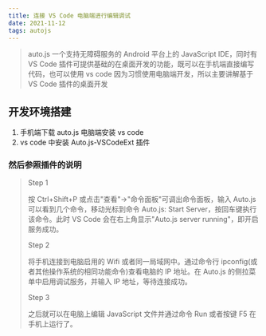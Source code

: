 ```yaml
---
title: 连接 VS Code 电脑端进行编辑调试
date: 2021-11-12
tags: autojs
---
```


> auto.js 一个支持无障碍服务的 Android 平台上的 JavaScript IDE，同时有 VS Code 插件可提供基础的在桌面开发的功能，既可以在手机端直接编写代码，也可以使用 vs code
> 因为习惯使用电脑端开发，所以主要讲解基于 VS Code 插件的桌面开发

## 开发环境搭建

1. 手机端下载 auto.js 电脑端安装 vs code
2. vs code 中安装 Auto.js-VSCodeExt 插件

### 然后参照插件的说明

> Step 1
>
> 按 Ctrl+Shift+P 或点击"查看"->"命令面板"可调出命令面板，输入 Auto.js 可以看到几个命令，移动光标到命令 Auto.js: Start Server，按回车键执行该命令。此时 VS Code 会在右上角显示"Auto.js server running"，即开启服务成功。
>
> Step 2
>
> 将手机连接到电脑启用的 Wifi 或者同一局域网中。通过命令行 ipconfig(或者其他操作系统的相同功能命令)查看电脑的 IP 地址。在 Auto.js 的侧拉菜单中启用调试服务，并输入 IP 地址，等待连接成功。
>
> Step 3
>
> 之后就可以在电脑上编辑 JavaScript 文件并通过命令 Run 或者按键 F5 在手机上运行了。
